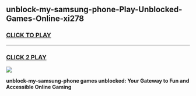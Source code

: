 
## unblock-my-samsung-phone-Play-Unblocked-Games-Online-xi278
<h3>
<a href="https://premium76.site?title=unblock-my-samsung-phone&ref=25A">CLICK TO PLAY</a></h3>
<hr>

<h3>
<a href="https://premium76.site?title=unblock-my-samsung-phone&ref=25A">CLICK 2 PLAY</a>
  
</h3>

<a href="https://premium76.site?title=unblock-my-samsung-phone&ref=25A"><img src="https://clearcache.store/games.png"></a>


**unblock-my-samsung-phone games unblocked: Your Gateway to Fun and Accessible Online Gaming**
